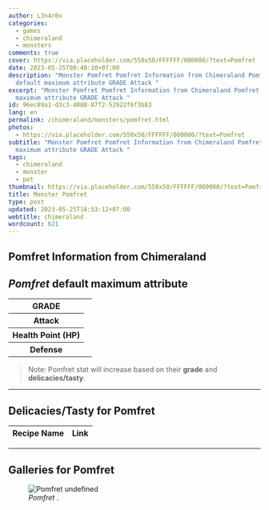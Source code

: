 ```yaml
---
author: L3n4r0x
categories:
  - games
  - chimeraland
  - monsters
comments: true
cover: https://via.placeholder.com/550x50/FFFFFF/000000/?text=Pomfret
date: 2023-05-25T00:40:10+07:00
description: "Monster Pomfret Pomfret Information from Chimeraland Pomfret
  default maximum attribute GRADE Attack "
excerpt: "Monster Pomfret Pomfret Information from Chimeraland Pomfret default
  maximum attribute GRADE Attack "
id: 96ec89a1-d3c3-4888-87f2-52922f6f3b83
lang: en
permalink: /chimeraland/monsters/pomfret.html
photos:
  - https://via.placeholder.com/550x50/FFFFFF/000000/?text=Pomfret
subtitle: "Monster Pomfret Pomfret Information from Chimeraland Pomfret default
  maximum attribute GRADE Attack "
tags:
  - chimeraland
  - monster
  - pet
thumbnail: https://via.placeholder.com/550x50/FFFFFF/000000/?text=Pomfret
title: Monster Pomfret
type: post
updated: 2023-05-25T18:53:12+07:00
webtitle: chimeraland
wordcount: 621
---
```


<link
  rel="stylesheet"
  href="https://rawcdn.githack.com/dimaslanjaka/Web-Manajemen/870a349/css/bootstrap-5-3-0-alpha3-wrapper.css"
/>
<section id="bootstrap-wrapper">
  <div data-bs-theme="dark">
    <h2>Pomfret Information from Chimeraland</h2>
    <h2 id="attribute"><i>Pomfret</i> default maximum attribute</h2>
    <div class="row">
      <div class="col mb-2">
        <div class="card">
          <div class="card-body">
            <table>
              <tr>
                <th>GRADE</th>
                <td><br /></td>
              </tr>
              <tr>
                <th>Attack</th>
                <td></td>
              </tr>
              <tr>
                <th>Health Point (HP)</th>
                <td></td>
              </tr>
              <tr>
                <th>Defense</th>
                <td></td>
              </tr>
            </table>
          </div>
        </div>
      </div>
    </div>
    <blockquote class="bd-callout bd-callout-warning">
      Note: Pomfret stat will increase based on their <b>grade</b> and
      <b>delicacies/tasty</b>.
    </blockquote>
    <hr />
    <h2 id="delicacies">Delicacies/Tasty for Pomfret</h2>
    <div class="card">
      <div class="card-body">
        <div class="table-responsive">
          <table class="table table-striped">
            <thead>
              <tr>
                <th>Recipe Name</th>
                <th>Link</th>
              </tr>
            </thead>
            <tbody></tbody>
          </table>
        </div>
      </div>
    </div>
    <hr />
    <div id="gallery">
      <h2>Galleries for Pomfret</h2>
      <div class="row">
        <div class="col-lg-6 col-12">
          <figure>
            <img
              src="https://www.webmanajemen.com/undefined"
              alt="Pomfret undefined"
            />
            <figcaption style="word-wrap: break-word">
              <i>Pomfret</i> .
            </figcaption>
          </figure>
        </div>
      </div>
    </div>
  </div>
</section>